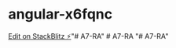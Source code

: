 # angular-x6fqnc

[Edit on StackBlitz ⚡️](https://stackblitz.com/edit/angular-x6fqnc)"# A7-RA" 
#   A 7 - R A  
 "# A7-RA" 
